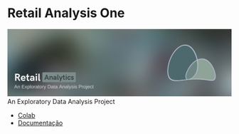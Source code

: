 # Retail Analysis One
![](eBooks/RetailBanner.png)
An Exploratory Data Analysis Project
- [Colab](https://colab.research.google.com/drive/1LEQhnL5iNC7-mNpTFVeJnaeY5xCbp55F?usp=sharing)
- [Documentação](https://gabrielluizone.notion.site/Preview-Integrador-79337174172e46628f36b07623247919)
